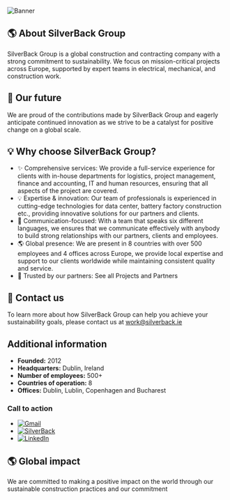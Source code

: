![Banner](https://silverback-eu.github.io/.github/profile/Banner.png)

## 🌎 About SilverBack Group

SilverBack Group is a global construction and contracting company with a strong commitment to sustainability. We focus on mission-critical projects across Europe, supported by expert teams in electrical, mechanical, and construction work.

## 🚀 Our future

We are proud of the contributions made by SilverBack Group and eagerly anticipate continued innovation as we strive to be a catalyst for positive change on a global scale.

## 💡 Why choose SilverBack Group?

* ✨ Comprehensive services: We provide a full-service experience for clients with in-house departments for logistics, project management, finance and accounting, IT and human resources, ensuring that all aspects of the project are covered.
* 💡 Expertise & innovation: Our team of professionals is experienced in cutting-edge technologies for data center, battery factory construction etc., providing innovative solutions for our partners and clients.
* 🤝 Communication-focused: With a team that speaks six different languages, we ensures that we communicate effectively with anybody to build strong relationships with our partners, clients and employees.
* 🌎 Global presence: We are present in 8 countries with over 500 employees and 4 offices across Europe, we provide local expertise and support to our clients worldwide while maintaining consistent quality and service.
* 🚀 Trusted by our partners: See all Projects and Partners

## 🤝 Contact us

To learn more about how SilverBack Group can help you achieve your sustainability goals, please contact us at [work@silverback.ie](mailto:work@silverback.ie?subject=Request%20via%20Website%20&body=Hey%20Team%20SilverBack%2C%0A%0AI%2FWe%20want%20to%20work%20with%20you.%0A%0AWe're%2FI'm...%0A%0ARegards%2C)

## Additional information

* **Founded:** 2012
* **Headquarters:** Dublin, Ireland
* **Number of employees:** 500+
* **Countries of operation:** 8
* **Offices:** Dublin, Lublin, Copenhagen and Bucharest

### Call to action

* [![Gmail](https://img.shields.io/badge/Gmail-D14836?style=for-the-badge&logo=gmail&logoColor=white)](mailto:work@silverback.ie?subject=Request%20via%20Website%20&body=Hey%20Team%20SilverBack%2C%0A%0AI%2FWe%20want%20to%20work%20with%20you.%0A%0AWe're%2FI'm...%0A%0ARegards%2C)
* [![SilverBack](https://silverback-eu.github.io/.github/profile/SilverBackIcon.svg)](https://silverback.ie/)
* [![LinkedIn](https://img.shields.io/badge/linkedin-%230077B5.svg?style=for-the-badge&logo=linkedin&logoColor=white)](https://www.linkedin.com/company/silverback-staffing/)

## 🌎 Global impact

We are committed to making a positive impact on the world through our sustainable construction practices and our commitment

